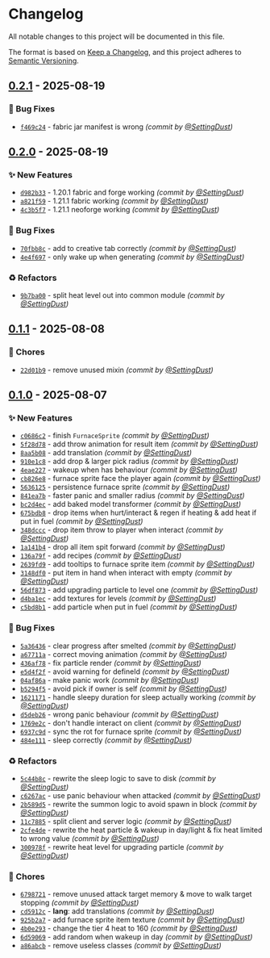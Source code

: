 # Changelog
All notable changes to this project will be documented in this file.

The format is based on [Keep a Changelog](https://keepachangelog.com/en/1.0.0/),
and this project adheres to [Semantic Versioning](https://semver.org/spec/v2.0.0.html).

## [0.2.1] - 2025-08-19
### :bug: Bug Fixes
- [`f469c24`](https://github.com/SettingDust/CalypsosMobs/commit/f469c242d12ad1f5373542e4f5352922e13813f5) - fabric jar manifest is wrong *(commit by [@SettingDust](https://github.com/SettingDust))*


## [0.2.0] - 2025-08-19
### :sparkles: New Features
- [`d982b33`](https://github.com/SettingDust/CalypsosMobs/commit/d982b33a9a6d6602f2d7edd99cf71e0674728fed) - 1.20.1 fabric and forge working *(commit by [@SettingDust](https://github.com/SettingDust))*
- [`a821f59`](https://github.com/SettingDust/CalypsosMobs/commit/a821f59ff9cee6192ac77e40a55f233a6a71663d) - 1.21.1 fabric working *(commit by [@SettingDust](https://github.com/SettingDust))*
- [`4c3b5f7`](https://github.com/SettingDust/CalypsosMobs/commit/4c3b5f74acf8d914bfcee21660c303c0ea2b9edd) - 1.21.1 neoforge working *(commit by [@SettingDust](https://github.com/SettingDust))*

### :bug: Bug Fixes
- [`70fbb8c`](https://github.com/SettingDust/CalypsosMobs/commit/70fbb8c3049e093595da067cb9486f559b29be5e) - add to creative tab correctly *(commit by [@SettingDust](https://github.com/SettingDust))*
- [`4e4f697`](https://github.com/SettingDust/CalypsosMobs/commit/4e4f697c2e01a6d98d6ee0a2393111f5b3f59922) - only wake up when generating *(commit by [@SettingDust](https://github.com/SettingDust))*

### :recycle: Refactors
- [`9b7ba00`](https://github.com/SettingDust/CalypsosMobs/commit/9b7ba002d2bc2fdb7f056f47718de61becb137c3) - split heat level out into common module *(commit by [@SettingDust](https://github.com/SettingDust))*


## [0.1.1] - 2025-08-08
### :wrench: Chores
- [`22d01b9`](https://github.com/SettingDust/CalypsosMobs/commit/22d01b9e33b84c8f03ef65aea2d965fd8c5a69a0) - remove unused mixin *(commit by [@SettingDust](https://github.com/SettingDust))*


## [0.1.0] - 2025-08-07
### :sparkles: New Features
- [`c0686c2`](https://github.com/SettingDust/CalypsosMobs/commit/c0686c292e4fbc82875c060c4bf3ab5141f80105) - finish `FurnaceSprite` *(commit by [@SettingDust](https://github.com/SettingDust))*
- [`5f28d78`](https://github.com/SettingDust/CalypsosMobs/commit/5f28d786bb5817f77006330d3e08021a25b09bd5) - add throw animation for result item *(commit by [@SettingDust](https://github.com/SettingDust))*
- [`8aa5b08`](https://github.com/SettingDust/CalypsosMobs/commit/8aa5b081eade2bd81e159f4ae706959f75f215e9) - add translation *(commit by [@SettingDust](https://github.com/SettingDust))*
- [`910e1c8`](https://github.com/SettingDust/CalypsosMobs/commit/910e1c8b6e01121b0a23253c0dc32236912684a7) - add drop & larger pick radius *(commit by [@SettingDust](https://github.com/SettingDust))*
- [`4eae227`](https://github.com/SettingDust/CalypsosMobs/commit/4eae227ceef5128d90912a080897712a298878e5) - wakeup when has behaviour *(commit by [@SettingDust](https://github.com/SettingDust))*
- [`cb826e8`](https://github.com/SettingDust/CalypsosMobs/commit/cb826e83888c567b95796975114b0288520f23f2) - furnace sprite face the player again *(commit by [@SettingDust](https://github.com/SettingDust))*
- [`5636125`](https://github.com/SettingDust/CalypsosMobs/commit/56361256b2001465e5e7b94f138b997336025031) - persistence furnace sprite *(commit by [@SettingDust](https://github.com/SettingDust))*
- [`841ea7b`](https://github.com/SettingDust/CalypsosMobs/commit/841ea7bde380b4cd374ef83e819085d3c62b5777) - faster panic and smaller radius *(commit by [@SettingDust](https://github.com/SettingDust))*
- [`bc2d4ec`](https://github.com/SettingDust/CalypsosMobs/commit/bc2d4ec4b924dd2b0d659a0eb7d4210fa06fa2d4) - add baked model transformer *(commit by [@SettingDust](https://github.com/SettingDust))*
- [`675bdb8`](https://github.com/SettingDust/CalypsosMobs/commit/675bdb8d7700f727ee15d53b29ce45de6bf39125) - drop items when hurt/interact & regen if heating & add heat if put in fuel *(commit by [@SettingDust](https://github.com/SettingDust))*
- [`348dccc`](https://github.com/SettingDust/CalypsosMobs/commit/348dcccdd7a7515b993dde6a093c9c48e6d79b8f) - drop item throw to player when interact *(commit by [@SettingDust](https://github.com/SettingDust))*
- [`1a141b4`](https://github.com/SettingDust/CalypsosMobs/commit/1a141b47bb38ace5605fbbef61152eb61442fcb5) - drop all item spit forward *(commit by [@SettingDust](https://github.com/SettingDust))*
- [`136a79f`](https://github.com/SettingDust/CalypsosMobs/commit/136a79fea2bc240f637d505b102545f042fdd305) - add recipes *(commit by [@SettingDust](https://github.com/SettingDust))*
- [`2639fd9`](https://github.com/SettingDust/CalypsosMobs/commit/2639fd9b937dd8eff1c89a4f88759858b1e2793a) - add tooltips to furnace sprite item *(commit by [@SettingDust](https://github.com/SettingDust))*
- [`3148df0`](https://github.com/SettingDust/CalypsosMobs/commit/3148df0e13a8869a900463024b0f45e22c6b65ed) - put item in hand when interact with empty *(commit by [@SettingDust](https://github.com/SettingDust))*
- [`56df873`](https://github.com/SettingDust/CalypsosMobs/commit/56df873e2614cf284bf4336ce04c5f169703542e) - add upgrading particle to level one *(commit by [@SettingDust](https://github.com/SettingDust))*
- [`d4ba1ec`](https://github.com/SettingDust/CalypsosMobs/commit/d4ba1ec381b8224490e61b60caeec912005aa45f) - add textures for levels *(commit by [@SettingDust](https://github.com/SettingDust))*
- [`c5bd8b1`](https://github.com/SettingDust/CalypsosMobs/commit/c5bd8b1bfc10a2e36edc30616677eebbfbb83e52) - add particle when put in fuel *(commit by [@SettingDust](https://github.com/SettingDust))*

### :bug: Bug Fixes
- [`5a36436`](https://github.com/SettingDust/CalypsosMobs/commit/5a364364a2998e88c779f3519b89b8f944412cf7) - clear progress after smelted *(commit by [@SettingDust](https://github.com/SettingDust))*
- [`a67711a`](https://github.com/SettingDust/CalypsosMobs/commit/a67711ad4df39d0480f54f3f8d7b11942c619511) - correct moving animation *(commit by [@SettingDust](https://github.com/SettingDust))*
- [`436af78`](https://github.com/SettingDust/CalypsosMobs/commit/436af78d15b4331c769a943f0799bca5cfd86776) - fix particle render *(commit by [@SettingDust](https://github.com/SettingDust))*
- [`e5d4f2f`](https://github.com/SettingDust/CalypsosMobs/commit/e5d4f2fc3b9a2f36c2c650dabe27e1fce9291b78) - avoid warning for defineId *(commit by [@SettingDust](https://github.com/SettingDust))*
- [`04af86a`](https://github.com/SettingDust/CalypsosMobs/commit/04af86a3cd140edd43ac814d552e688ff926de58) - make panic work *(commit by [@SettingDust](https://github.com/SettingDust))*
- [`b5294f5`](https://github.com/SettingDust/CalypsosMobs/commit/b5294f57cbb04b339a1954a8bd3057f465b82b5c) - avoid pick if owner is self *(commit by [@SettingDust](https://github.com/SettingDust))*
- [`1621171`](https://github.com/SettingDust/CalypsosMobs/commit/1621171a01c5814331e391cc975f022c7f7fd113) - handle sleepy duration for sleep actually working *(commit by [@SettingDust](https://github.com/SettingDust))*
- [`d5deb26`](https://github.com/SettingDust/CalypsosMobs/commit/d5deb26517de1e319c7519c2f5f47d9bc404a17e) - wrong panic behaviour *(commit by [@SettingDust](https://github.com/SettingDust))*
- [`1769e2c`](https://github.com/SettingDust/CalypsosMobs/commit/1769e2cd0371eadac198875e2ab5ef78dbb8e8da) - don't handle interact on client *(commit by [@SettingDust](https://github.com/SettingDust))*
- [`6937c9d`](https://github.com/SettingDust/CalypsosMobs/commit/6937c9d87716f45014d57db744ca54accd17ae1a) - sync the rot for furnace sprite *(commit by [@SettingDust](https://github.com/SettingDust))*
- [`484e111`](https://github.com/SettingDust/CalypsosMobs/commit/484e111e5037b52000ccbec669e6d5276180f331) - sleep correctly *(commit by [@SettingDust](https://github.com/SettingDust))*

### :recycle: Refactors
- [`5c44b8c`](https://github.com/SettingDust/CalypsosMobs/commit/5c44b8c22bc4ae74a7cfcc4653a8cbd71d931482) - rewrite the sleep logic to save to disk *(commit by [@SettingDust](https://github.com/SettingDust))*
- [`c6267ac`](https://github.com/SettingDust/CalypsosMobs/commit/c6267ac5348188e77cddad498a3f637b284df9c4) - use panic behaviour when attacked *(commit by [@SettingDust](https://github.com/SettingDust))*
- [`2b589d5`](https://github.com/SettingDust/CalypsosMobs/commit/2b589d513023297dbb6a54f5d695c20c74f958f7) - rewrite the summon logic to avoid spawn in block *(commit by [@SettingDust](https://github.com/SettingDust))*
- [`11c7885`](https://github.com/SettingDust/CalypsosMobs/commit/11c78855768f503bfacf557eab56bbefdaa4feb5) - split client and server logic *(commit by [@SettingDust](https://github.com/SettingDust))*
- [`2cfe4de`](https://github.com/SettingDust/CalypsosMobs/commit/2cfe4deb9e14357716af1de89f6674d070821c14) - rewrite the heat particle & wakeup in day/light & fix heat limited to wrong value *(commit by [@SettingDust](https://github.com/SettingDust))*
- [`300978f`](https://github.com/SettingDust/CalypsosMobs/commit/300978f98ee49c20c86f5c93478398cd9752e2d4) - rewrite heat level for upgrading particle *(commit by [@SettingDust](https://github.com/SettingDust))*

### :wrench: Chores
- [`6798721`](https://github.com/SettingDust/CalypsosMobs/commit/6798721f3acfd73361a3d1d002682fe626e57c6b) - remove unused attack target memory & move to walk target stopping *(commit by [@SettingDust](https://github.com/SettingDust))*
- [`cd5912c`](https://github.com/SettingDust/CalypsosMobs/commit/cd5912c957a818876140beeef8fdd45aba901825) - **lang**: add translations *(commit by [@SettingDust](https://github.com/SettingDust))*
- [`925b2a7`](https://github.com/SettingDust/CalypsosMobs/commit/925b2a7c4841f4dd791f6f11475b86e888081659) - add furnace sprite item texture *(commit by [@SettingDust](https://github.com/SettingDust))*
- [`4b0e293`](https://github.com/SettingDust/CalypsosMobs/commit/4b0e293e734ff97b481aa6fcf3f77b398980dc6f) - change the tier 4 heat to 160 *(commit by [@SettingDust](https://github.com/SettingDust))*
- [`6d59069`](https://github.com/SettingDust/CalypsosMobs/commit/6d590699dce731b9c0fa24d95bba843579b87fdf) - add random when wakeup in day *(commit by [@SettingDust](https://github.com/SettingDust))*
- [`a86abcb`](https://github.com/SettingDust/CalypsosMobs/commit/a86abcbac5d6fc0cd98ecf6a43fe89294d13c96b) - remove useless classes *(commit by [@SettingDust](https://github.com/SettingDust))*

[0.1.0]: https://github.com/SettingDust/CalypsosMobs/compare/0.0.0...0.1.0
[0.1.1]: https://github.com/SettingDust/CalypsosMobs/compare/0.1.0...0.1.1
[0.2.0]: https://github.com/SettingDust/CalypsosMobs/compare/0.1.1...0.2.0
[0.2.1]: https://github.com/SettingDust/CalypsosMobs/compare/0.2.0...0.2.1
